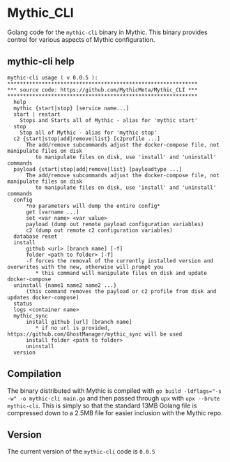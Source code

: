 # Mythic_CLI
Golang code for the `mythic-cli` binary in Mythic. This binary provides control for various aspects of Mythic configuration.

## mythic-cli help

```
mythic-cli usage ( v 0.0.5 ):
*************************************************************
*** source code: https://github.com/MythicMeta/Mythic_CLI ***
*************************************************************
  help
  mythic {start|stop} [service name...]
  start | restart
    Stops and Starts all of Mythic - alias for 'mythic start'
  stop
    Stop all of Mythic - alias for 'mythic stop'
  c2 {start|stop|add|remove|list} [c2profile ...]
      The add/remove subcommands adjust the docker-compose file, not manipulate files on disk
         to manipulate files on disk, use 'install' and 'uninstall' commands
  payload {start|stop|add|remove|list} [payloadtype ...]
      The add/remove subcommands adjust the docker-compose file, not manipulate files on disk
         to manipulate files on disk, use 'install' and 'uninstall' commands
  config
      *no parameters will dump the entire config*
      get [varname ...]
      set <var name> <var value>
      payload (dump out remote payload configuration variables)
      c2 (dump out remote c2 configuration variables)
  database reset
  install 
      github <url> [branch name] [-f]
      folder <path to folder> [-f]
      -f forces the removal of the currently installed version and overwrites with the new, otherwise will prompt you
         * this command will manipulate files on disk and update docker-compose
  uninstall {name1 name2 name2 ...}
      (this command removes the payload or c2 profile from disk and updates docker-compose)
  status
  logs <container name>
  mythic_sync
      install github [url] [branch name]
         * if no url is provided, https://github.com/GhostManager/mythic_sync will be used
      install folder <path to folder>
      uninstall
  version

```

## Compilation

The binary distributed with Mythic is compiled with `go build -ldflags="-s -w" -o mythic-cli main.go` and then passed through `upx` with `upx --brute mythic-cli`. This is simply so that the standard 13MB Golang file is compressed down to a 2.5MB file for easier inclusion with the Mythic repo.

## Version

The current version of the `mythic-cli` code is `0.0.5`
